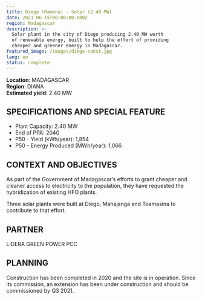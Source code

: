 ```yaml
---
title: Diego (Ramena) - Solar (2.40 MW)
date: 2021-06-15T00:00:00.000Z
region: Madagascar
description: >-
  Solar plant in the city of Diego producing 2.40 MW worth
  of renewable energy, built to help the effort of providing
  cheaper and greener energy in Madagascar.
featured_image: /images/diego-const.jpg
lang: en
status: complete
---
```

**Location**: MADAGASCAR<br>
**Region**: DIANA<br>
**Estimated yield**: 2.40 MW<br>

## SPECIFICATIONS AND SPECIAL FEATURE

* Plant Capacity: 2.40 MW
* End of PPA: 2040
* P50 - Yield (kWh/year): 1,854
* P50 - Energy Produced (MWh/year): 1,066

## CONTEXT AND OBJECTIVES

As part of the Government of Madagascar’s efforts to grant cheaper and cleaner access to electricity to the population, they have requested the hybridization of existing HFO plants.

Three solar plants were built at Diego, Mahajanga and Toamasina to contribute to that effort.

## PARTNER

LIDERA GREEN POWER PCC

## PLANNING

Construction has been completed in 2020 and the site is in operation. Since its commission, an extension has been under construction and should be commissioned by Q3 2021. 